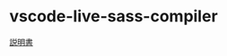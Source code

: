 # vscode-live-sass-compiler

[説明書](https://github.com/ritwickdey/vscode-live-sass-compiler/blob/master/docs/settings.md)
